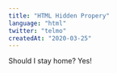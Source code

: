 ```yaml
---
title: "HTML Hidden Propery"
language: "html"
twitter: "telmo"
createdAt: "2020-03-25"
---
```


<div>
  Should I stay home?
  <span hidden>No!</span>
  <span>Yes!</span>
</div>

<!-- Output: Should I stay home? Yes! -->
